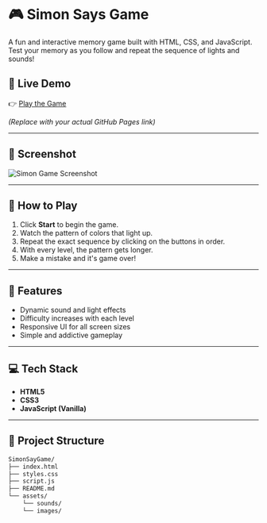 # 🎮 Simon Says Game

A fun and interactive memory game built with HTML, CSS, and JavaScript. Test your memory as you follow and repeat the sequence of lights and sounds!

## 🔗 Live Demo

👉 [Play the Game](https://yourusername.github.io/SimonSayGame/)

*(Replace with your actual GitHub Pages link)*

---

## 📸 Screenshot

![Simon Game Screenshot](./screenshot.png)

---

## 🧠 How to Play

1. Click **Start** to begin the game.
2. Watch the pattern of colors that light up.
3. Repeat the exact sequence by clicking on the buttons in order.
4. With every level, the pattern gets longer.
5. Make a mistake and it's game over!

---

## 🚀 Features

- Dynamic sound and light effects
- Difficulty increases with each level
- Responsive UI for all screen sizes
- Simple and addictive gameplay

---

## 💻 Tech Stack

- **HTML5**
- **CSS3**
- **JavaScript (Vanilla)**

---

## 📁 Project Structure

```bash
SimonSayGame/
├── index.html
├── styles.css
├── script.js
├── README.md
└── assets/
    └── sounds/
    └── images/
